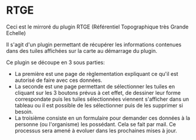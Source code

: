 # RTGE

Ceci est le mirroré du plugin RTGE (Référentiel Topographique très Grande Echelle)

Il s'agit d'un plugin permettant de récupérer les informations contenues dans des tuiles affichées sur la carte au démarrage du plugin.

Ce plugin se découpe en 3 sous parties: 
- La première est une page de règlementation expliquant ce qu'il est autorisé de faire avec ces données.
- La seconde est une page permettant de sélectionner les tuiles en cliquant sur les 3 boutons prévus à cet effet, de dessiner leur forme correspondate puis les tuiles sélectionnées viennent s'afficher dans un tableau ou il est possible de les sélectionner puis de les supprimer si besoin.
- La troisième consiste en un formulaire pour demander ces données à la personne (ou l'organisme) les possédant. Cela se fait par mail. Ce processus sera amené à evoluer dans les prochaines mises à jour.
